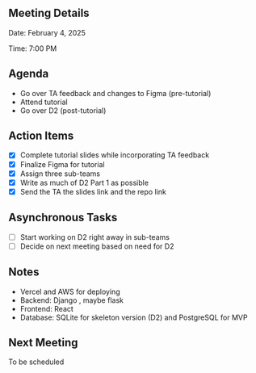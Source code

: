 ## Meeting Details

Date: February 4, 2025

Time: 7:00 PM 

## Agenda

- Go over TA feedback and changes to Figma (pre-tutorial)
- Attend tutorial
- Go over D2 (post-tutorial)

## Action Items

- [x]  Complete tutorial slides while incorporating TA feedback
- [x]  Finalize Figma for tutorial
- [x]  Assign three sub-teams
- [x]  Write as much of D2 Part 1 as possible
- [x]  Send the TA the slides link and the repo link

## Asynchronous Tasks

- [ ]  Start working on D2 right away in sub-teams
- [ ]  Decide on next meeting based on need for D2

## Notes

- Vercel and AWS for deploying
- Backend: Django , maybe flask
- Frontend: React
- Database: SQLite for skeleton version (D2) and PostgreSQL for MVP

## Next Meeting

To be scheduled
